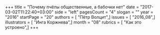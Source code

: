 +++
title = "Почему пчёлы общественные, а бабочки нет"
date = "2017-03-02T11:22:40+03:00"
side = "left"
pagesCount = "4"
slogan = ""
year = "2016"
startPage = "20"
authors = [ "Пётр Волцит",]
issues = [ "2016_08",]
illustrators = [ "Инга Коржнева",]
month = "08"
rubrics = [ "Как это устроено",]
+++
